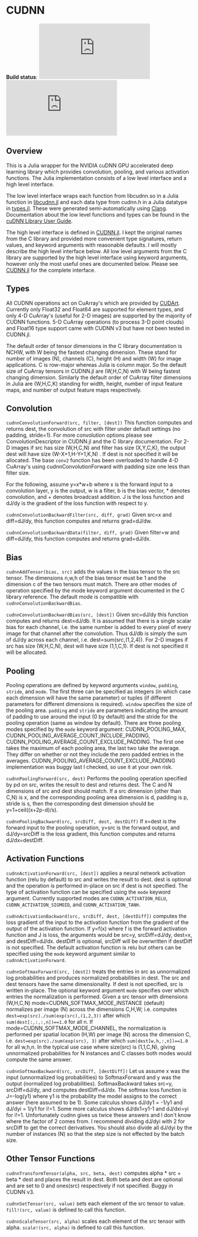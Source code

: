 # CUDNN

**Build status**: [![][buildbot-julia05-img]][buildbot-julia05-url] [![][buildbot-julia06-img]][buildbot-julia06-url]

[buildbot-julia05-img]: http://ci.maleadt.net/shields/build.php?builder=CUDNN-julia05-x86-64bit&name=julia%200.5
[buildbot-julia05-url]: http://ci.maleadt.net/shields/url.php?builder=CUDNN-julia05-x86-64bit
[buildbot-julia06-img]: http://ci.maleadt.net/shields/build.php?builder=CUDNN-julia06-x86-64bit&name=julia%200.6
[buildbot-julia06-url]: http://ci.maleadt.net/shields/url.php?builder=CUDNN-julia06-x86-64bit

## Overview

This is a Julia wrapper for the NVIDIA cuDNN GPU accelerated deep
learning library which provides convolution, pooling, and various
activation functions.  The Julia implementation consists of a low
level interface and a high level interface.

The low level interface wraps each function from libcudnn.so in a
Julia function in
[libcudnn.jl](https://github.com/denizyuret/CUDNN.jl/blob/master/src/libcudnn.jl)
and each data type from cudnn.h in a Julia datatype in
[types.jl](https://github.com/denizyuret/CUDNN.jl/blob/master/src/types.jl).
These were generated semi-automatically using
[Clang](https://github.com/ihnorton/Clang.jl).  Documentation about
the low level functions and types can be found in the [cuDNN Library
User Guide](https://developer.nvidia.com/cuDNN).

The high level interface is defined in
[CUDNN.jl](https://github.com/denizyuret/CUDNN.jl/blob/master/src/CUDNN.jl).
I kept the original names from the C library and provided more
convenient type signatures, return values, and keyword arguments with
reasonable defaults.  I will mostly describe the high level interface
below.  All low level arguments from the C library are supported by
the high level interface using keyword arguments, however only the
most useful ones are documented below.  Please see
[CUDNN.jl](https://github.com/denizyuret/CUDNN.jl/blob/master/src/CUDNN.jl)
for the complete interface.

## Types

All CUDNN operations act on CuArray's which are provided by
[CUDArt](https://github.com/JuliaGPU/CUDArt.jl).  Currently only
Float32 and Float64 are supported for element types, and only 4-D
CuArray's (useful for 2-D images) are supported by the majority of
CUDNN functions.  5-D CuArray operations (to process 3-D point
clouds) and Float16 type support came with CUDNN v3 but have not been
tested in CUDNN.jl.

The default order of tensor dimensions in the C library documentation
is NCHW, with W being the fastest changing dimension.  These stand for
number of images (N), channels (C), height (H) and width (W) for image
applications.  C is row-major whereas Julia is column major.  So the
default size of CuArray tensors in CUDNN.jl are (W,H,C,N) with W
being fastest changing dimension.  Similarly the default order of
CuArray filter dimensions in Julia are (W,H,C,K) standing for width,
height, number of input feature maps, and number of output feature
maps respectively.

## Convolution

`cudnnConvolutionForward(src, filter, [dest])` This function computes
and returns dest, the convolution of src with filter under default
settings (no padding, stride=1).  For more convolution options please
see ConvolutionDescriptor in CUDNN.jl and the C library documentation.
For 2-D images if src has size (W,H,C,N) and filter has size
(X,Y,C,K), the output dest will have size (W-X+1,H-Y+1,K,N) .  If dest
is not specified it will be allocated.  The base `conv2` function has
been overloaded to handle 4-D CuArray's using
cudnnConvolutionForward with padding size one less than filter size.

For the following, assume y=x*w+b where x is the forward input to a
convolution layer, y is the output, w is a filter, b is the bias
vector, * denotes convolution, and + denotes broadcast addition.  J is
the loss function and dJ/dy is the gradient of the loss function with
respect to y.

`cudnnConvolutionBackwardFilter(src, diff, grad)` Given src=x and
diff=dJ/dy, this function computes and returns grad=dJ/dw.

`cudnnConvolutionBackwardData(filter, diff, grad)` Given filter=w and
diff=dJ/dy, this function computes and returns grad=dJ/dx.


## Bias

`cudnnAddTensor(bias, src)` adds the values in the bias tensor to the
src tensor.  The dimensions n,w,h of the bias tensor must be 1 and the
dimension c of the two tensors must match.  There are other modes of
operation specified by the mode keyword argument documented in the C
library reference.  The default mode is compatible with
`cudnnConvolutionBackwardBias`.

`cudnnConvolutionBackwardBias(src, [dest])` Given src=dJ/dy this
function computes and returns dest=dJ/db.  It is assumed that there is
a single scalar bias for each channel, i.e. the same number is added
to every pixel of every image for that channel after the convolution.
Thus dJ/db is simply the sum of dJ/dy across each channel,
i.e. dest=sum(src,(1,2,4)).  For 2-D images if src has size (W,H,C,N),
dest will have size (1,1,C,1).  If dest is not specified it will be
allocated.


## Pooling

Pooling operations are defined by keyword arguments `window`,
`padding`, `stride`, and `mode`.  The first three can be specified as
integers (in which case each dimension will have the same parameter)
or tuples (if different parameters for different dimensions is
required).  `window` specifies the size of the pooling area.
`padding` and `stride` are parameters indicating the amount of padding
to use around the input (0 by default) and the stride for the pooling
operation (same as window by default).  There are three pooling modes
specified by the `mode` keyword argument: CUDNN_POOLING_MAX,
CUDNN_POOLING_AVERAGE_COUNT_INCLUDE_PADDING,
CUDNN_POOLING_AVERAGE_COUNT_EXCLUDE_PADDING.  The first one takes the
maximum of each pooling area, the last two take the average.  They
differ on whether or not they include the zero padded entries in the
averages.  CUDNN_POOLING_AVERAGE_COUNT_EXCLUDE_PADDING implementation
was buggy last I checked, so use it at your own risk.

`cudnnPoolingForward(src, dest)` Performs the pooling operation
specified by pd on src, writes the result to dest and returns dest.
The C and N dimensions of src and dest should match.  If a src
dimension (other than C,N) is x, and the corresponding pooling area
dimension is d, padding is p, stride is s, then the corresponding dest
dimension should be y=1+ceil((x+2p-d)/s).

`cudnnPoolingBackward(src, srcDiff, dest, destDiff)` If x=dest is the
forward input to the pooling operation, y=src is the forward output,
and dJ/dy=srcDiff is the loss gradient, this function computes and
returns dJ/dx=destDiff.

## Activation Functions

`cudnnActivationForward(src, [dest])` applies a neural network
activation function (relu by default) to src and writes the result to
dest.  dest is optional and the operation is performed in-place on src
if dest is not specified.  The type of activation function can be
specified using the `mode` keyword argument.  Currently supported
modes are `CUDNN_ACTIVATION_RELU`, `CUDNN_ACTIVATION_SIGMOID`, and
`CUDNN_ACTIVATION_TANH`.

`cudnnActivationBackward(src, srcDiff, dest, [destDiff])` computes the
loss gradient of the input to the activation function from the
gradient of the output of the activation function.  If y=f(x) where f
is the forward activation function and J is loss, the arguments would
be src=y, srcDiff=dJ/dy, dest=x, and destDiff=dJ/dx.  destDiff is
optional, srcDiff will be overwritten if destDiff is not specified.
The default activation function is relu but others can be specified
using the `mode` keyword argument similar to `cudnnActivationForward`.

`cudnnSoftmaxForward(src, [dest])` treats the entries in src as
unnormalized log probabilities and produces normalized probabilities
in dest.  The src and dest tensors have the same dimensionality.  If
dest is not specified, src is written in-place.  The optional keyword
argument `mode` specifies over which entries the normalization is
performed.  Given a src tensor with dimensions (W,H,C,N)
mode=CUDNN_SOFTMAX_MODE_INSTANCE (default) normalizes per image (N)
across the dimensions C,H,W; i.e. computes
`dest=exp(src)./sum(exp(src),(1,2,3))` after which
`sum(dest[:,:,:,n])==1.0` for all n.  If
mode=CUDNN_SOFTMAX_MODE_CHANNEL, the normalization is performed per
spatial location (H,W) per image (N) across the dimension C,
i.e. `dest=exp(src)./sum(exp(src), 3)` after which
`sum(dest[w,h,:,n])==1.0` for all w,h,n.  In the typical use case
where size(src) is (1,1,C,N), giving unnormalized probabilities for N
instances and C classes both modes would compute the same answer.

`cudnnSoftmaxBackward(src, srcDiff, [destDiff])` Let us assume x was
the input (unnormalized log probabilities) to SoftmaxForward and y was
the output (normalized log probabilities).  SoftmaxBackward takes
src=y, srcDiff=dJ/dy, and computes destDiff=dJ/dx.  The softmax loss
function is J=-log(y1) where y1 is the probability the model assigns
to the correct answer (here assumed to be 1).  Some calculus shows
dJ/dy1 = -1/y1 and dJ/dyi = 1/y1 for i!=1.  Some more calculus shows
dJ/dx1=y1-1 and dJ/dxi=yi for i!=1.  Unfortunately cudnn gives us
twice these answers and I don't know where the factor of 2 comes from.
I recommend dividing dJ/dyi with 2 for srcDiff to get the correct
derivatives.  You should also divide all dJ/dyi by the number of
instances (N) so that the step size is not effected by the batch size.

## Other Tensor Functions

`cudnnTransformTensor(alpha, src, beta, dest)` computes alpha * src +
beta * dest and places the result in dest.  Both beta and dest are
optional and are set to 0 and ones(src) respectively if not specified.
Buggy in CUDNN v3.

`cudnnSetTensor(src, value)` sets each element of the src tensor to
value.  `fill!(src, value)` is defined to call this function.

`cudnnScaleTensor(src, alpha)` scales each element of the src tensor
with alpha.  `scale!(src, alpha)` is defined to call this function.

